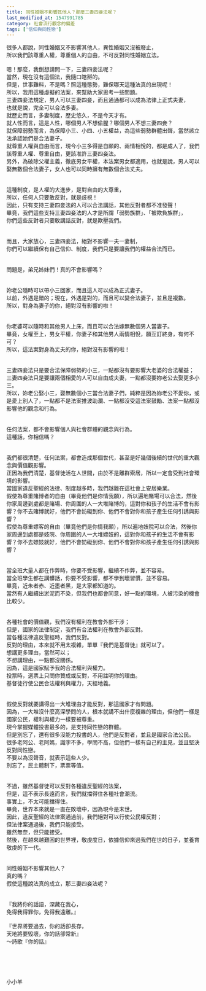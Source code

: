 ```yaml
---
title: 同性婚姻不影響其他人？那麼三妻四妾法呢？
last_modified_at: 1547991785
category: 社會流行觀念的偏差
tags: ['信仰與同性戀']
---
```


<p>很多人都說，同性婚姻又不影響其他人，異性婚姻又沒被廢止，<br/>所以我們該尊重人權，尊重個人的自由，不可反對同性婚姻立法。<br/><br/>嗯！那麼，我倒想請問一下，三妻四妾法呢？<br/>當然，現在沒有這個法，我隨口瞎掰的。<br/>但是，世事難料，不是嗎？照這種態勢，難保哪天這種法真的出現呢！<br/>所以，我用這種虛擬的法案，來幫助大家思考一些問題。<br/><!--more-->三妻四妾法規定，男人可以三妻四妾，而且通通都可以成為法律上正式夫妻，<br/>也就是說，完全可以合法多妻。<br/>就歷史而言，多妻制度，歷史悠久，不是今天才有。<br/>就人性而言，這是人性，哪個男人不想偷腥？哪個男人不想三妻四妾？<br/>就保障弱勢而言，為保障小三、小四、小五權益，為這些弱勢群體出聲，當然該立法承認她們是合法妻子。<br/>就尊重人權與自由而言，現今小三多得是自願的、兩情相悅的，都是成人了，我們該尊重人權、尊重自由，更該准許三妻四妾法。<br/>另外，為破除父權主義，徹底男女平權，本法案男女都適用，也就是說，男人可以娶無數個合法妻子，女人也可以同時擁有無數個合法丈夫。<br/><br/><br/>這種制度，是人權的大進步，是對自由的大尊重，<br/>所以，任何人只要敢反對，就是歧視！<br/>因此，只有支持三妻四妾法的人可以合法講話，其他反對者都不准發聲！<br/>畢竟，我們這些支持三妻四妾法的人才是所謂「弱勢族群」、「被欺負族群」，<br/>你們這些反對者只要敢講話反對，就是欺壓我們。<br/><br/><br/>而且，大家放心，三妻四妾法，絕對不影響一夫一妻制，<br/>你們可以繼續保有自己信仰、制度，我們只是要讓我們的權益合法而已。<br/><br/><br/>問題是，弟兄姊妹們！真的不會影響嗎？<br/><br/><br/>妳老公隨時可以帶小三回家，而且這人可以成為正式妻子。<br/>以前，外遇是錯的；現在，外遇是對的，而且可以變合法妻子，並且是複數。<br/>所以，對身為妻子的你，絕對沒有影響的啦！<br/><br/><br/>你老婆可以隨時和其他男人上床，而且可以合法嫁無數個男人當妻子。<br/>畢竟，女權至上，男女平權，你妻子和其他男人兩情相悅，願互訂終身，有何不可？<br/>所以，這法案對身為丈夫的你，絕對沒有影響的啦！<br/><br/><br/>三妻四妾法只是要合法保障弱勢的小三，一點都沒有要影響大老婆的合法權益；<br/>三妻四妾法只是要讓兩個相愛的人可以自由成夫妻，一點都沒要妳老公去娶更多小三。<br/>所以，妳老公娶小三，娶無數個小三當合法妻子們，純粹是因為妳老公不愛你，或是愛上別人了，一點都不是法案推波助瀾、一點都沒受這法案鼓勵、法案一點都沒影響他的觀念和行為。<br/><br/><br/>任何法案，都不會影響個人與社會群體的觀念與行為。<br/>這種話，你相信嗎？<br/><br/><br/>我們都很清楚，任何法案，都會造成那個世代，甚至是好幾個後續的世代的重大觀念與價值觀影響。<br/>正因為我們清楚，基督徒活在人世間，由於不是離群索居，所以一定會受到社會環境的影響。<br/>當國家違反聖經的法律、制度越多時，我們越難在這社會上安居樂業。<br/>假使為尊重賭博者的自由（畢竟他們是你情我願），所以遍地賭場可以合法，然後你家周邊到處都是賭場、你周圍的人一大堆賭博的，這對你和孩子的生活不會有影響？你不去賭博就好，他們不會妨礙到你、他們不會對你和孩子產生任何引誘與影響？<br/>假使為尊重嫖客的自由（畢竟他們是你情我願），所以遍地妓院可以合法，然後你家周邊到處都是妓院、你周圍的人一大堆嫖妓的，這對你和孩子的生活不會有影響？你不去嫖妓就好，他們不會妨礙到你、他們不會對你和孩子產生任何引誘與影響？<br/><br/><br/>當全班大量人都在作弊時，你要不受影響，繼續不作弊，並不容易。<br/>當全班學生都在講髒話，你要不受影響，都不學到壞習慣，並不容易。<br/>畢竟，近朱者赤、近墨者黑，是大家都知道的。<br/>當然有人繼續出淤泥而不染，但我們也都會同意，好一點的環境，人被污染的機會比較少。<br/><br/><br/>各種社會的價值觀，我們沒有權利在教會外部干涉；<br/>但是，國家的法律制定，我們有合法權利在教會外部反對。<br/>當各種法律違反聖經時，我們反對。<br/>反對的理由，本來就不用太複雜，單單『我們是基督徒』就可以了。<br/>想講更多理由，當然可以；<br/>不想講理由，一點都沒關係。<br/>因為，這是國家賦予我的合法權利與權力。<br/>投票時，選票上只問你贊成或反對，不用註明你的理由。<br/>基督徒行使公民合法權利與權力，天經地義。<br/><br/><br/>假使反對就要講得出一大堆理由才能反對，那這國家才有問題。<br/>因為，一大堆沒什麼高深學問的人，根本就講不出什麼複雜的理由，但他們一樣是國家公民，權利與權力一樣要被尊重。<br/>現今掌握媒體投書最多的，是支持同性戀的群體。<br/>但是別忘了，還有很多沒能力投書的人，他們是反對者，並且是國家合法公民。<br/>很多老阿公、老阿媽，識字不多，學問不高，但他們一樣有自己的主見，並且堅決反對同性戀。<br/>不要以為沒聲音，就表示這些人少。<br/>別忘了，民主體制下，票票等值。<br/><br/><br/>不過，雖然基督徒可以反對各種違反聖經的法案，<br/>但是，這不表示長遠而言，我們就擋得住各種社會潮流。<br/>事實上，不太可能擋得住。<br/>畢竟，世界本來就是一直在敗壞中，因為現今是末世。<br/>因此，違反聖經的法律案通過前，我們絕對可以行使公民權反對；<br/>但法律案通過後，我們只能接受。<br/>雖然無奈，但只能接受。<br/>然後，在越來越艱困的世界裡，敬虔度日，依據信仰來過我們在世的日子，並養育敬虔的下一代。<br/><br/><br/>同性婚姻不影響其他人？<br/>真的嗎？<br/>假使這種說法真的成立，那三妻四妾法呢？<br/><br/><br/>『我將你的話語，深藏在我心，<br/>免得我得罪你，免得我遠離。』<br/><br/>『世界將要過去，你的話卻長存，<br/>天地將要毀壞，你的話卻常新』<br/>～詩歌『你的話』<br/><br/><br/><br/><br/><br/>小小羊<br/><br/><br/><br/><br/><br/><br/><br/>
</p>